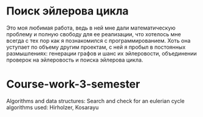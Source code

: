 # Поиск эйлерова цикла
Это моя любимая работа, ведь в ней мне дали математическую проблему и полную свободу для ее реализации, что хотелось мне всегда с тех пор как я познакомился с программированием. Хоть она уступает по объему другим проектам, с ней я пробыл в постоянных размышлениях: генерации графов и шанс их эйлеровости, объединении проверок на эйлеровость и поиска эйлерова цикла.
# Course-work-3-semester
Algorithms and data structures: Search and check for an eulerian cycle  
algorithms used: Hirholzer, Kosarayu

